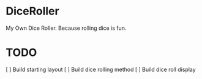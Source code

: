 # DiceRoller
My Own Dice Roller. Because rolling dice is fun.

# TODO
[ ] Build starting layout
[ ] Build dice rolling method
[ ] Build dice roll display

